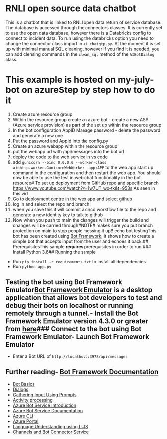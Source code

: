 # RNLI open source data chatbot
This is a chatbot that is linked to RNLI open data return of service database.
The database is accessed through the connectors classes.  It is currently set to use the open data database, however there is a Databricks config to connect to incident data. To run using the databricks option you need to change the connector class import in `ai_chatgtp.py`.  At the moment it is set up with minimal manual SQL cleaning, however if you find it is needed, you can add clensing commands in the `clean_sql` method of the `AIBotDialog` class.


# This example is hosted on my-july-bot on azureStep by step how to do it
1. Create azure resource group
2. Within the resource group create an azure bot - create a new ASP (Azure service provision) as part of the set up within the resource group
3. In the bot configuration AppID Manage password - delete the password and generate a new one
4. Put the password and AppId into the config.py
5. Create an azure webapp within the resource group
6. put the webapp url with /api/messages into the bot url
7. deploy the code to the web service in vs code
8. add `gunicorn --bind 0.0.0.0 --worker-class aiohttp.worker.GunicornWebWorker  app:APP` to the web app start up command in the configuration and then restart the web app.  You should now be able to use the test in web chat functionality in the bot resource# To set up deployment from GitHub repo and specific branch
https://www.youtube.com/watch?v=1w7UT_wx-tk&t=953s
As seen in this vid
1. Go to deployment centre in the web app and select github
2. log in and select the repo and branch.
3. when you save this it will commit a ci/cd workflow file to the repo and generate a new identity key to talk to github
4. Now when you push to main the changes will trigger the build and changes will be carried through#NOTE# makek sure you put branch protection on main to stop people messing it up!!
echo bot testingThis bot has been created using [Bot Framework](https://dev.botframework.com), it shows how to create a simple bot that accepts input from the user and echoes it back.## PrerequisitesThis sample **requires** prerequisites in order to run.### Install Python 3.6## Running the sample
- Run `pip install -r requirements.txt` to install all dependencies
- Run `python app.py`
## Testing the bot using Bot Framework Emulator[Bot Framework Emulator](https://github.com/microsoft/botframework-emulator) is a desktop application that allows bot developers to test and debug their bots on localhost or running remotely through a tunnel.- Install the Bot Framework Emulator version 4.3.0 or greater from [here](https://github.com/Microsoft/BotFramework-Emulator/releases)### Connect to the bot using Bot Framework Emulator- Launch Bot Framework Emulator
- Enter a Bot URL of `http://localhost:3978/api/messages`
## Further reading- [Bot Framework Documentation](https://docs.botframework.com)
- [Bot Basics](https://docs.microsoft.com/azure/bot-service/bot-builder-basics?view=azure-bot-service-4.0)
- [Dialogs](https://docs.microsoft.com/azure/bot-service/bot-builder-concept-dialog?view=azure-bot-service-4.0)
- [Gathering Input Using Prompts](https://docs.microsoft.com/azure/bot-service/bot-builder-prompts?view=azure-bot-service-4.0&tabs=csharp)
- [Activity processing](https://docs.microsoft.com/en-us/azure/bot-service/bot-builder-concept-activity-processing?view=azure-bot-service-4.0)
- [Azure Bot Service Introduction](https://docs.microsoft.com/azure/bot-service/bot-service-overview-introduction?view=azure-bot-service-4.0)
- [Azure Bot Service Documentation](https://docs.microsoft.com/azure/bot-service/?view=azure-bot-service-4.0)
- [Azure CLI](https://docs.microsoft.com/cli/azure/?view=azure-cli-latest)
- [Azure Portal](https://portal.azure.com)
- [Language Understanding using LUIS](https://docs.microsoft.com/azure/cognitive-services/luis/)
- [Channels and Bot Connector Service](https://docs.microsoft.com/azure/bot-service/bot-concepts?view=azure-bot-service-4.0)